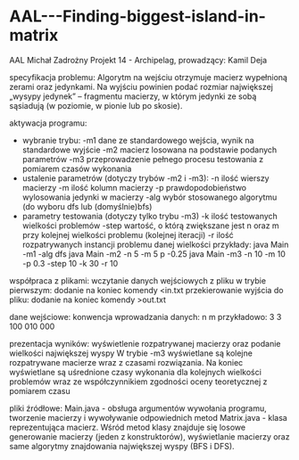 # AAL---Finding-biggest-island-in-matrix

AAL
Michał Zadrożny
Projekt 14 - Archipelag, prowadzący: Kamil Deja

specyfikacja problemu:
Algorytm na wejściu otrzymuje macierz wypełnioną zerami oraz jedynkami. 
Na wyjściu powinien podać rozmiar największej „wysypy jedynek” – fragmentu macierzy, 
w którym jedynki ze sobą sąsiadują (w poziomie, w pionie lub po skosie).

aktywacja programu:
- wybranie trybu: 
	-m1 dane ze standardowego wejścia, wynik na standardowe wyjście
	-m2 macierz losowana na podstawie podanych parametrów
	-m3 przeprowadzenie pełnego procesu testowania z pomiarem czasów wykonania
- ustalenie parametrów (dotyczy trybów -m2 i -m3):
	-n ilość wierszy macierzy
	-m ilość kolumn macierzy
	-p prawdopodobieństwo wylosowania jedynki w macierzy 
	-alg wybór stosowanego algorytmu (do wyboru dfs lub (domyślnie)bfs)
- parametry testowania (dotyczy tylko trybu -m3)
	-k ilość testowanych wielkości problemów
	-step wartość, o którą zwiększane jest n oraz m przy kolejnej wielkości problemu (kolejnej iteracji)
	-r ilość rozpatrywanych instancji problemu danej wielkości
przykłady:
java Main -m1 -alg dfs
java Main -m2 -n 5 -m 5 p -0.25
java Main -m3 -n 10 -m 10 -p 0.3 -step 10 -k 30 -r 10

współpraca z plikami:
wczytanie danych wejściowych z pliku w trybie pierwszym: dodanie na koniec komendy <in.txt
przekierowanie wyjścia do pliku: dodanie na koniec komendy >out.txt

dane wejściowe:
konwencja wprowadzania danych:
n
m
<macierz>
przykładowo:
3
3
100
010
000

prezentacja wyników: wyświetlenie rozpatrywanej macierzy oraz podanie wielkości największej wyspy
W trybie -m3 wyświetlane są kolejne rozpatrywane macierze wraz z czasami rozwiązania.
Na koniec wyświetlane są uśrednione czasy wykonania dla kolejnych wielkości problemów
wraz ze współczynnikiem zgodności oceny teoretycznej z pomiarem czasu

pliki źródłowe:
Main.java - obsługa argumentów wywołania programu, tworzenie macierzy i wywoływanie odpowiednich metod
Matrix.java - klasa reprezentująca macierz. Wśród metod klasy znajduje się losowe generowanie macierzy
(jeden z konstruktorów), wyświetlanie macierzy oraz same algorytmy znajdowania największej wyspy (BFS i DFS).
 	
